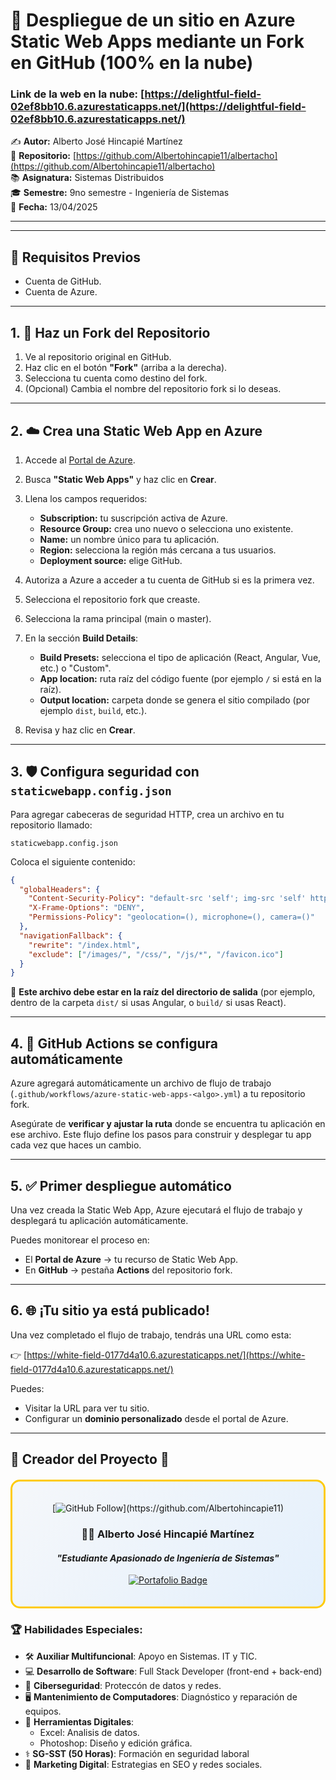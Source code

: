 # 🚀 Despliegue de un sitio en Azure Static Web Apps mediante un Fork en GitHub (100% en la nube)

### Link de la web en la nube: [https://delightful-field-02ef8bb10.6.azurestaticapps.net/](https://delightful-field-02ef8bb10.6.azurestaticapps.net/)

✍️ **Autor:** Alberto José Hincapié Martínez   
📂 **Repositorio:** [https://github.com/Albertohincapie11/albertacho](https://github.com/Albertohincapie11/albertacho)   
📚 **Asignatura:** Sistemas Distribuidos   
🎓 **Semestre:** 9no semestre - Ingeniería de Sistemas   
📅 **Fecha:** 13/04/2025 

---
---

## 🧾 Requisitos Previos

- Cuenta de GitHub.
- Cuenta de Azure.

---

## 1. 🔱 Haz un Fork del Repositorio

1. Ve al repositorio original en GitHub.  
2. Haz clic en el botón **"Fork"** (arriba a la derecha).  
3. Selecciona tu cuenta como destino del fork.  
4. (Opcional) Cambia el nombre del repositorio fork si lo deseas.

---

## 2. ☁️ Crea una Static Web App en Azure

1. Accede al [Portal de Azure](https://portal.azure.com).
2. Busca **"Static Web Apps"** y haz clic en **Crear**.
3. Llena los campos requeridos:

   - **Subscription:** tu suscripción activa de Azure.
   - **Resource Group:** crea uno nuevo o selecciona uno existente.
   - **Name:** un nombre único para tu aplicación.
   - **Region:** selecciona la región más cercana a tus usuarios.
   - **Deployment source:** elige GitHub.

4. Autoriza a Azure a acceder a tu cuenta de GitHub si es la primera vez.
5. Selecciona el repositorio fork que creaste.
6. Selecciona la rama principal (main o master).
7. En la sección **Build Details**:

   - **Build Presets:** selecciona el tipo de aplicación (React, Angular, Vue, etc.) o "Custom".
   - **App location:** ruta raíz del código fuente (por ejemplo `/` si está en la raíz).
   - **Output location:** carpeta donde se genera el sitio compilado (por ejemplo `dist`, `build`, etc.).

8. Revisa y haz clic en **Crear**.

---

## 3. 🛡️ Configura seguridad con `staticwebapp.config.json`

Para agregar cabeceras de seguridad HTTP, crea un archivo en tu repositorio llamado:

```
staticwebapp.config.json
```

Coloca el siguiente contenido:

```json
{
  "globalHeaders": {
    "Content-Security-Policy": "default-src 'self'; img-src 'self' https://raw.githubusercontent.com https://pokeapi.co https://assets.pokemon.com; script-src 'self' 'unsafe-inline'; style-src 'self' 'unsafe-inline' https://fonts.googleapis.com; font-src 'self' https://fonts.gstatic.com; connect-src 'self' https://beta.pokeapi.co",
    "X-Frame-Options": "DENY",
    "Permissions-Policy": "geolocation=(), microphone=(), camera=()"
  },
  "navigationFallback": {
    "rewrite": "/index.html",
    "exclude": ["/images/", "/css/", "/js/*", "/favicon.ico"]
  }
}
```

📌 **Este archivo debe estar en la raíz del directorio de salida** (por ejemplo, dentro de la carpeta `dist/` si usas Angular, o `build/` si usas React).

---

## 4. 🤖 GitHub Actions se configura automáticamente

Azure agregará automáticamente un archivo de flujo de trabajo (`.github/workflows/azure-static-web-apps-<algo>.yml`) a tu repositorio fork.

Asegúrate de **verificar y ajustar la ruta** donde se encuentra tu aplicación en ese archivo. Este flujo define los pasos para construir y desplegar tu app cada vez que haces un cambio.

---

## 5. ✅ Primer despliegue automático

Una vez creada la Static Web App, Azure ejecutará el flujo de trabajo y desplegará tu aplicación automáticamente.

Puedes monitorear el proceso en:

- El **Portal de Azure** → tu recurso de Static Web App.
- En **GitHub** → pestaña **Actions** del repositorio fork.

---

## 6. 🌐 ¡Tu sitio ya está publicado!

Una vez completado el flujo de trabajo, tendrás una URL como esta:

👉 [https://white-field-0177d4a10.6.azurestaticapps.net/](https://white-field-0177d4a10.6.azurestaticapps.net/)

Puedes:

- Visitar la URL para ver tu sitio.
- Configurar un **dominio personalizado** desde el portal de Azure.

---

## 🌟 **Creador del Proyecto** 🙌

<div align="center" style="border: 3px solid #ffcb05; border-radius: 15px; padding: 20px; background: linear-gradient(135deg, #f5f7fa 0%, #e4f0fc 100%); margin: 20px 0;">

[![GitHub Follow](https://img.shields.io/github/followers/Albertohincapie11?style=social&label=Síguelo%20en%20GitHub!)](https://github.com/Albertohincapie11)

### 🧙‍♂️ **Alberto José Hincapié Martínez**  
#### *"Estudiante Apasionado de Ingeniería de Sistemas"*  

[![Portafolio Badge](https://img.shields.io/badge/🎮_Mi_Universo_Digital-GitHub-181717?style=for-the-badge&logo=github)](https://github.com/Albertohincapie11)

</div>

### 🏆 Habilidades Especiales:
- 🛠️ **Auxiliar Multifuncional**: Apoyo en Sistemas. IT y TIC.
- 💻 **Desarrollo de Software**: Full Stack Developer (front-end + back-end)
- 🔐 **Ciberseguridad**: Proteccón de datos y redes.
- 🖥️ **Mantenimiento de Computadores**: Diagnóstico y reparación de equipos.
- 🎨 **Herramientas Digitales**: 
  - Excel: Analisis de datos.
  - Photoshop: Diseño y edición gráfica.
- ⚕️ **SG-SST (50 Horas)**: Formación en seguridad laboral
- 📢 **Marketing Digital**: Estrategias en SEO y redes sociales.
